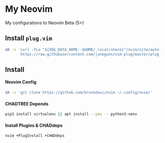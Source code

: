 # My Neovim

My configurations to Neovim Beta (5+)

## Install `plug.vim`

```bash
sh -c 'curl -fLo "${XDG_DATA_HOME:-$HOME/.local/share}"/nvim/site/autoload/plug.vim --create-dirs \
       https://raw.githubusercontent.com/junegunn/vim-plug/master/plug.vim'
```

## Install

#### Neovim Config

```bash
sh -c 'git clone https://github.com/brunodavi/nvim ~/.config/nvim/'
```

#### CHADTREE Depends

```bash
pip3 install virtualenv || apt install --yes -- python3-venv
```

#### Install Plugins & CHADdeps

```bash
nvim +PlugInstall +CHADdeps
```
